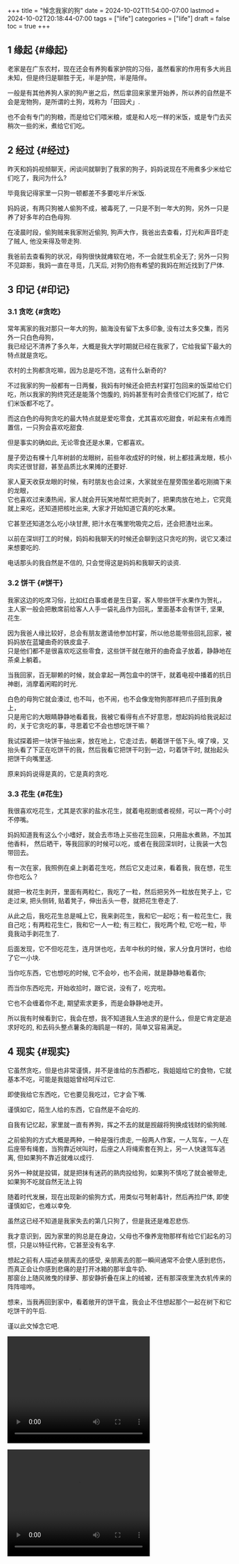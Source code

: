 +++
title = "悼念我家的狗"
date = 2024-10-02T11:54:00-07:00
lastmod = 2024-10-02T20:18:44-07:00
tags = ["life"]
categories = ["life"]
draft = false
toc = true
+++

## <span class="section-num">1</span> 缘起 {#缘起}

老家是在广东农村，现在还会有养狗看家护院的习俗，虽然看家的作用有多大尚且未知，但是终归是聊胜于无，半是护院，半是陪伴。 <br/>

一般是有其他养狗人家的狗产崽之后，然后拿回来家里开始养，所以养的自然是不会是宠物狗，是所谓的土狗，戏称为「田园犬」. <br/>

也不会有专门的狗粮，而是给它们喂米粮，或是和人吃一样的米饭，或是专门去买稍次一些的米，煮给它们吃。 <br/>


## <span class="section-num">2</span> 经过 {#经过}

昨天和妈妈视频聊天，闲谈间就聊到了我家的狗子，妈妈说现在不用煮多少米给它们吃了，我问为什么? <br/>

毕竟我记得家里一只狗一顿都差不多要吃半斤米饭. <br/>

妈妈说，有两只狗被人偷狗不成，被毒死了, 一只是不到一年大的狗，另外一只是养了好多年的白色母狗. <br/>

在凌晨时段，偷狗贼来我家附近偷狗, 狗声大作，我爸出去查看，灯光和声音吓走了贼人, 他没来得及带走狗. <br/>

我爸前去查看狗的状况，母狗很快就瘫软在地，不一会就生机全无了; 另外一只狗不见踪影，我妈一直在寻觅，几天后, 对狗仍抱有希望的我妈在附近找到了尸体. <br/>


## <span class="section-num">3</span> 印记 {#印记}


### <span class="section-num">3.1</span> 贪吃 {#贪吃}

常年离家的我对那只一年大的狗，脑海没有留下太多印象, 没有过太多交集，而另外一只白色母狗， <br/>
我已经记不清养了多久年，大概是我大学时期就已经在我家了，它给我留下最大的特点就是贪吃。 <br/>

农村的土狗都贪吃嘛，因为总是吃不饱，这有什么新奇的? <br/>

不过我家的狗一般都有一日两餐，我妈有时候还会把去村宴打包回来的饭菜给它们吃，所以我家的狗终究还是能落个饱腹的, 妈妈甚至有时会责怪它们吃腻了，给它们米饭都不吃了。 <br/>

而这白色的母狗贪吃的最大特点就是爱吃零食，尤其喜欢吃甜食，听起来有点难而置信，一只狗会喜欢吃甜食. <br/>

但是事实的确如此, 无论零食还是水果，它都喜欢。 <br/>

屋子旁边有棵十几年树龄的龙眼树，前些年收成好的时候，树上都挂满龙眼，核小肉实还很甘甜，甚至品质比水果摊的还要好. <br/>

家人夏天收获龙眼的时候，有时朋友也会过来，大家就坐在屋旁围坐着吃刚摘下来的龙眼， <br/>
它也喜欢过来湊热闹，家人就会开玩笑地帮忙把壳剥了，把果肉放在地上，它究竟就上来吃，还知道把核吐出来, 大家才开始知道它真的吃水果。 <br/>

它甚至还知道怎么吃小块甘蔗, 把汁水在嘴里吮吸完之后，还会把渣吐出来。 <br/>

以前在深圳打工的时候，妈妈和我聊天的时候还会聊到这只贪吃的狗，说它又凑过来想要吃的. <br/>

电话那头的我自然是不信的, 只会觉得这是妈妈和我聊天的谈资. <br/>


### <span class="section-num">3.2</span> 饼干 {#饼干}

我家这边的吃席习俗，比如红白事或者是生日宴，客人带些饼干水果作为贺礼， <br/>
主人家一般会把散席前给客人人手一袋礼品作为回礼，里面基本会有饼干, 坚果, 花生. <br/>

因为我爸人缘比较好，总会有朋友邀请他参加村宴，所以他总能带些回礼回家，被妈妈放在蓝罐曲奇的铁皮盒子. <br/>
只是他们都不是很喜欢吃这些零食，这些饼干就在敞开的曲奇盒子放着，静静地在茶桌上躺着。 <br/>

当我回家，百无聊赖的时候，就会拿起一两包盒中的饼干，就着电视中播着的抗日神剧，消摩着闲暇的时光. <br/>

白色的母狗它就会湊过, 也不叫，也不闹，也不会像宠物狗那样把爪子搭到我身上， <br/>
只是用它的大眼睛静静地看着我，我被它看得有点不好意思，想起妈妈给我说起过的，关于它贪吃的事，寻思着它不会也想吃饼干嘛？ <br/>

我试探着把一块饼干抽出来，放在地上，它走过去，朝着饼干低下头, 嗅了嗅，又抬头看了下正在吃饼干的我，然后我看它把饼干叼到一边，叼着饼干时, 就抬起头把饼干向嘴里送. <br/>

原来妈妈说得是真的，它是真的贪吃. <br/>


### <span class="section-num">3.3</span> 花生 {#花生}

我很喜欢吃花生，尤其是农家的盐水花生，就着电视剧或者视频，可以一两个小时不停嘴。 <br/>

妈妈知道我有这么个小嗜好，就会去市场上买些花生回来，只用盐水煮熟，不加其他香料， 然后晒干，等我回家的时候可以吃，或者在我回深圳时，让我装一大包带回去。 <br/>

有一次在家，我照例在桌上剥着花生吃，然后它又走过来，看着我，我在想，花生你也吃么？ <br/>

就把一枚花生剥开，里面有两粒仁，我吃了一粒，然后把另外一粒放在凳子上，它走过来, 把头侧转, 贴着凳子，伸出舌头一卷，就把花生卷走了. <br/>

从此之后，我吃花生总是喊上它，我来剥花生，我和它一起吃；有一粒花生仁，我自己吃；有两粒花生仁，我和它一人一粒; 有三粒仁，我吃两个粒, 它吃一粒，毕竟我动手剥花生了. <br/>

后面发现，它不但吃花生，连月饼也吃，去年中秋的时候，家人分食月饼时，也给了它一小块. <br/>

当你吃东西，它也想吃的时候, 它不会吵，也不会闹，就是静静地看着你; <br/>

而当你东西吃完，开始收拾时，跟它说，没有了，吃完啦。 <br/>

它也不会缠着你不走, 期望索求更多，而是会静静地走开。 <br/>

所以我有时候看到它，我会在想，我不知道我人生追求的是什么，但是它肯定是追求好吃的, 和去码头整点薯条的海鸥是一样的，简单又容易满足。 <br/>


## <span class="section-num">4</span> 现实 {#现实}

它虽然贪吃，但是也非常谨慎，并不是谁给的东西都吃，我姐姐给它的食物，它就基本不吃，可能是我姐姐曾经呵斥过它. <br/>

即使我给它东西吃，它也要见我吃过，它才会下嘴. <br/>

谨慎如它，陌生人给的东西，它自然是不会吃的. <br/>

自我有记忆起，家里就一直有养狗，挥之不去的就是觊觎将狗换成钱财的偷狗贼. <br/>

之前偷狗的方式大概是两种，一种是强行虏走, 一般两人作案，一人驾车，一人在后座带有绳套，当狗靠近吠叫时，后座之人将绳索套在狗上，另一人快速驾车逃离, 但如果狗不靠近就难以成行. <br/>

另外一种就是投铒，就是把抹有迷药的熟肉投给狗，如果狗不慎吃了就会被带走, 如果狗不吃就自然无法上钩 <br/>

随着时代发展，现在出现新的偷狗方式，用类似弓弩射毒针，然后再捡尸体, 即使谨慎如它，也难以幸免. <br/>

虽然这已经不知道是我家失去的第几只狗了，但是我还是难忍悲伤. <br/>

我才意识到，因为家里的狗总是在身边，父母也不像养宠物那样有给它们起名的习惯，只是以特征代称，它甚至没有名字. <br/>

想起之前有人描述亲朋离去的感受, 亲朋离去的那一瞬间通常不会使人感到悲伤，而真正会让你感到悲痛的是打开冰箱的那半盒牛奶、 <br/>
那窗台上随风微曳的绿萝、那安静折叠在床上的绒被，还有那深夜里洗衣机传来的阵阵喧哗。 <br/>

想来，当我再回到家中，看着敞开的饼干盒，我会止不住想起那个一起在树下和它吃饼干的午后. <br/>

谨以此文悼念它吧. <br/>

<video width="320" height="240" controls><source src="/ox-hugo/my_family_dog1.mp4" type="video/mp4">
Your browser does not support the video tag.</video>

<video width="320" height="240" controls><source src="/ox-hugo/my_family_dog2.mp4" type="video/mp4">
Your browser does not support the video tag.</video>

